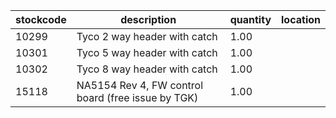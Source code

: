 |stockcode|description|quantity|location|
|---------|-----------|--------|--------|
|10299|Tyco 2 way header with catch|1.00||
|10301|Tyco 5 way header with catch|1.00||
|10302|Tyco 8 way header with catch|1.00||
|15118|NA5154 Rev 4, FW control board (free issue by TGK)|1.00||
